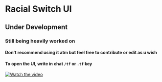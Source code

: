 # Racial Switch UI

## Under Development

### Still being heavily worked on

#### Don't recommend using it atm but feel free to contribute or edit as u wish

#### To open the UI, write in chat `/tf` or `.tf` key

[![Watch the video](https://i.ibb.co/8rhNStB/image.png)](https://streamable.com/jn58dn)
